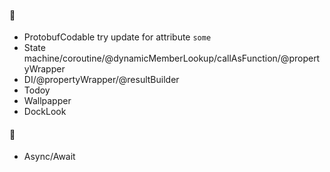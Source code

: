 #### 🔨
- ProtobufCodable try update for attribute `some`
- State machine/coroutine/@dynamicMemberLookup/callAsFunction/@propertyWrapper
- DI/@propertyWrapper/@resultBuilder
- Todoy
- Wallpapper
- DockLook

#### 📝
- Async/Await

